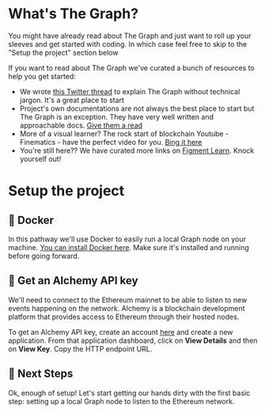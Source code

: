# What's The Graph?

You might have already read about The Graph and just want to roll up your sleeves and get started with coding. In which case feel free to skip to the "Setup the project" section below

If you want to read about The Graph we've curated a bunch of resources to help you get started:

- We wrote [this Twitter thread](https://twitter.com/sprngtheory/status/1425137466789486592) to explain The Graph without technical jargon. It's a great place to start
- Project's own documentations are not always the best place to start but The Graph is an exception. They have very well written and approachable docs. [Give them a read](https://thegraph.com/docs/about/introduction)
- More of a visual learner? The rock start of blockchain Youtube - Finematics - have the perfect video for you. [Bing it here](https://www.youtube.com/watch?v=7gC7xJ_98r8)
- You're still here?? We have curated more links on [Figment Learn](https://learn.figment.io/protocols/thegraph). Knock yourself out!

# Setup the project

## 🐳 Docker

In this pathway we'll use Docker to easily run a local Graph node on your machine. [You can install Docker here](https://www.docker.com). Make sure it's installed and running before going forward.

## 🔑 Get an Alchemy API key

We'll need to connect to the Ethereum mainnet to be able to listen to new events happening on the network. Alchemy is a blockchain development platform that provides access to Ethereum through their hosted nodes. 

To get an Alchemy API key, create an account [here](https://www.alchemy.com/) and create a new application. From that application dashboard, click on **View Details** and then on **View Key**. Copy the HTTP endpoint URL.

## 👣 Next Steps

Ok, enough of setup! Let's start getting our hands dirty with the first basic step: setting up a local Graph node to listen to the Ethereum network.